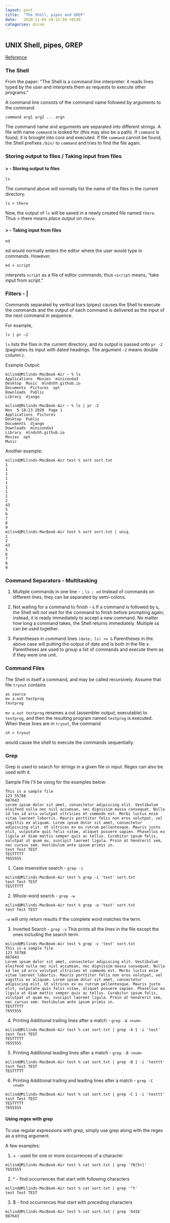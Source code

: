 ```yaml
---
layout: post
title:  "The Shell, pipes and GREP"
date:   2020-11-05 20:15:50 +0530
categories: dicom
---
```

## UNIX Shell, pipes, GREP
[Reference](https://chsasank.github.io/classic_papers/unix-time-sharing-system.html)

### The Shell
From the paper:
"The Shell is a command line interpreter: it reads lines typed by the user and interprets them as requests to execute other programs."

A command line consists of the command name followed by arguments to the command.
```
command arg1 arg2 ... argn
```
The command name and arguments are separated into different strings. A file with name `command` is looked for (this may also be a path). If `command` is found, it is brought into core and executed. If file `command` cannot be found, the Shell prefixes `/bin/` to `command` and tries to find the file again.

### Storing output to files / Taking input from files
#### > - Storing output to files
```
ls
```
The command above will normally list the name of the files in the current directory.
```
ls > there
```
Now, the output of `ls` will be saved in a newly created file named `there`. Thus > there means _place output on `there`_.

#### > - Taking input from files
```
ed
```
ed would normally enters the editor where the user would type in commands. However,

```
ed < script
```
interprets `script` as a file of editor commands; thus `<script` means, “take input from script.”

### Filters - |
Commands separated by vertical bars (pipes) causes the Shell to execute the commands and the output of each command is delivered as the input of the next command in sequence.

For example,
```
ls | pr –2
```

`ls` lists the files in the current directory, and its output is passed onto `pr -2` (paginates its input with dated headings. The argument `–2` means double column.).

Example Output:
```
milind@Milinds-MacBook-Air ~ % ls
Applications  Movies  miniconda3
Desktop  Music  mlndshh.github.io
Documents  Pictures  opt
Downloads  Public
Library  django

milind@Milinds-MacBook-Air ~ % ls | pr -2
Nov  5 18:23 2020  Page 1
Applications  Pictures
Desktop  Public
Documents  django
Downloads  miniconda3
Library  mlndshh.github.io
Movies  opt
Music
```

Another example:
```
milind@Milinds-MacBook-Air test % sort sort.txt
1
1
1
1
1
1
1
1
2
43
5
6
7
8
9
milind@Milinds-MacBook-Air test % sort sort.txt | uniq
1
2
43
5
6
7
8
9
```
### Command Separators - Multitasking

1. Multiple commands in one line - `;`
`ls ; ed`
Instead of commands on different lines, they can be separated by semi-colons.

2. Not waiting for a command to finish - `&`
If a command is followed by `&`, the Shell will not wait for the command to finish before prompting again; instead, it is ready immediately to accept a new command. No matter how long a command takes, the Shell returns immediately. Multiple `&`s can be used together.

3. Parentheses in command lines
`(date; ls) >x &`
Parentheses in the above case will putting the output of date and ls both in the file x. Parentheses are used to group a list of commands and execute them as if they were one unit.

### Command Files
The Shell in itself a command, and may be called recursively. Assume that file `tryout` contains 
```
as source
mv a.out testprog
testprog
```
`mv a.out testprog` renames a.out (assembler output, executable) to `testprog`, and then the resulting program named `testprog` is executed. When these lines are in `tryout`, the command 
```
sh < tryout
```
would cause the shell to execute the commands sequentially.

### Grep
Grep is used to search for strings in a given file or input. Regex can also be used with it.

Sample File I'll be using for the examples below:
```
This is a sample file
123 55788
987643
Lorem ipsum dolor sit amet, consectetur adipiscing elit. Vestibulum eleifend nulla nec nisl accumsan, nec dignissim massa consequat. Nulla id leo id arcu volutpat ultricies et commodo est. Morbi luctus enim vitae laoreet lobortis. Mauris porttitor felis non eros volutpat, vel sagittis ex aliquam. Lorem ipsum dolor sit amet, consectetur adipiscing elit. Ut ultrices ex eu rutrum pellentesque. Mauris justo elit, vulputate quis felis vitae, aliquet posuere sapien. Phasellus eu ligula at diam mattis semper quis ac tellus. Curabitur ipsum felis, volutpat ut quam eu, suscipit laoreet ligula. Proin at hendrerit sem, nec cursus sem. Vestibulum ante ipsum primis in.
test Test TEST
TESTTTTT
7655555
```

1. Case insensitive search - `grep -i`
```
milind@Milinds-MacBook-Air test % grep -i 'test' sort.txt
test Test TEST
TESTTTTT
```
2. Whole-word search - `grep -w`
```
milind@Milinds-MacBook-Air test % grep -w 'test' sort.txt
test Test TEST
```
`-w` will only return results if the complete word matches the term.

3. Inverted Search - `grep -v`
This prints all the lines in the file except the ones including the search term.
```
milind@Milinds-MacBook-Air test % grep -v 'test' sort.txt
This is a sample file
123 55788
987643
Lorem ipsum dolor sit amet, consectetur adipiscing elit. Vestibulum eleifend nulla nec nisl accumsan, nec dignissim massa consequat. Nulla id leo id arcu volutpat ultricies et commodo est. Morbi luctus enim vitae laoreet lobortis. Mauris porttitor felis non eros volutpat, vel sagittis ex aliquam. Lorem ipsum dolor sit amet, consectetur adipiscing elit. Ut ultrices ex eu rutrum pellentesque. Mauris justo elit, vulputate quis felis vitae, aliquet posuere sapien. Phasellus eu ligula at diam mattis semper quis ac tellus. Curabitur ipsum felis, volutpat ut quam eu, suscipit laoreet ligula. Proin at hendrerit sem, nec cursus sem. Vestibulum ante ipsum primis in.
TESTTTTT
7655555
```

4. Printing Additional trailing lines after a match - `grep -A <num>`
```
milind@Milinds-MacBook-Air test % cat sort.txt | grep -A 1 -i 'test'
test Test TEST
TESTTTTT
7655555
```

5. Printing Additional leading lines after a match - `grep -B <num>`

```
milind@Milinds-MacBook-Air test % cat sort.txt | grep -B 1 -i 'testtt'
test Test TEST
TESTTTTT
```

6. Printing Additional trailing and leading lines after a match - `grep -C <num>`
```
milind@Milinds-MacBook-Air test % cat sort.txt | grep -C 1 -i 'testtt'
test Test TEST
TESTTTTT
7655555
```

#### Using regex with grep
To use regular expressions with grep, simply use grep along with the regex as a string argument.

A few examples:

1. \+ - used for one or more occurrences of a character
```
milind@Milinds-MacBook-Air test % cat sort.txt | grep '76[5+]'
7655555
```

2. \^ - find occurrences that start with following characters
```
milind@Milinds-MacBook-Air test % cat sort.txt | grep '^t'
test Test TEST
```

3. $ - find occurrences that start with preceding characters
```
milind@Milinds-MacBook-Air test % cat sort.txt | grep '643$'
987643
```

